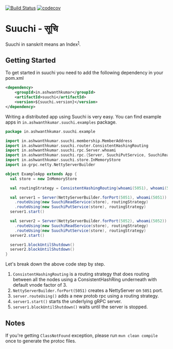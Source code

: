 [![Build Status](https://snap-ci.com/ashwanthkumar/suuchi/branch/master/build_image)](https://snap-ci.com/ashwanthkumar/suuchi/branch/master)
[![codecov](https://codecov.io/gh/ashwanthkumar/suuchi/branch/master/graph/badge.svg)](https://codecov.io/gh/ashwanthkumar/suuchi)

# Suuchi - सूचि

Suuchi in sanskrit means an Index<sup>[1](http://spokensanskrit.de/index.php?tinput=sUci&direction=SE&script=HK&link=yes&beginning=0)</sup>.

## Getting Started

To get started in suuchi you need to add the following dependency in your pom.xml
```xml
<dependency>
    <groupId>in.ashwanthkumar</groupId>
    <artifactId>suuchi</artifactId>
    <version>${suuchi.version}</version>
</dependency>
```

Writing a distributed app using Suuchi is very easy. You can find example apps in `in.ashwanthkumar.suuchi.examples` package.

```scala
package in.ashwanthkumar.suuchi.example

import in.ashwanthkumar.suuchi.membership.MemberAddress
import in.ashwanthkumar.suuchi.router.ConsistentHashingRouting
import in.ashwanthkumar.suuchi.rpc.Server.whoami
import in.ashwanthkumar.suuchi.rpc.{Server, SuuchiPutService, SuuchiReadService}
import in.ashwanthkumar.suuchi.store.InMemoryStore
import io.grpc.netty.NettyServerBuilder

object ExampleApp extends App {
  val store = new InMemoryStore

  val routingStrategy = ConsistentHashingRouting(whoami(5051), whoami(5052))

  val server1 = Server(NettyServerBuilder.forPort(5051), whoami(5051))
    .routeUsing(new SuuchiReadService(store), routingStrategy)
    .routeUsing(new SuuchiPutService(store), routingStrategy)
  server1.start()

  val server2 = Server(NettyServerBuilder.forPort(5052), whoami(5052))
    .routeUsing(new SuuchiReadService(store), routingStrategy)
    .routeUsing(new SuuchiPutService(store), routingStrategy)
  server2.start()

  server1.blockUntilShutdown()
  server2.blockUntilShutdown()
}
```

Let's break down the above code step by step.

1. `ConsistentHashingRouting` is a routing strategy that does routing between all the nodes using a ConsistentHashRing underneath with default vnode factor of 3.
2. `NettyServerBuilder.forPort(5051)` creates a NettyServer on `5051` port.
3. `server.routeUsing()` adds a new protob rpc using a routing strategy.
4. `server1.start()` starts the underlying gRPC server.
5. `server1.blockUntilShutdown()` waits until the server is stopped.

## Notes
If you're getting `ClassNotFound` exception, please run `mvn clean compile` once to generate the protoc files.
